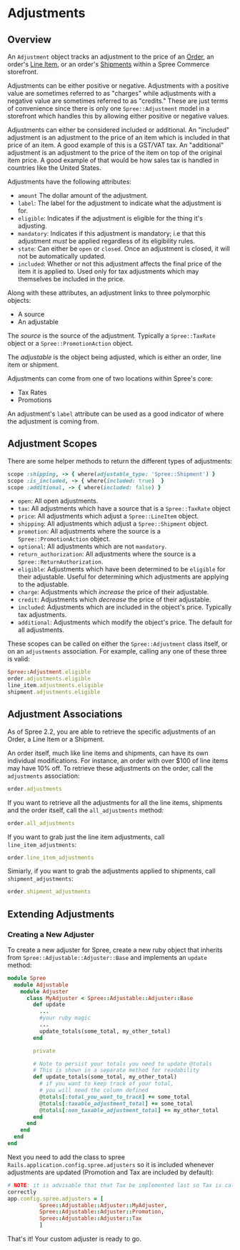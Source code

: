 # Adjustments

## Overview

An `Adjustment` object tracks an adjustment to the price of an [Order](orders),
an order's [Line Item](orders#line-items), or an order's [Shipments](shipments)
within a Spree Commerce storefront.

Adjustments can be either positive or negative. Adjustments with a positive
value are sometimes referred to as "charges" while adjustments with a negative
value are sometimes referred to as "credits." These are just terms of
convenience since there is only one `Spree::Adjustment` model in a storefront
which handles this by allowing either positive or negative values.

Adjustments can either be considered included or additional. An "included"
adjustment is an adjustment to the price of an item which is included in that
price of an item. A good example of this is a GST/VAT tax. An "additional"
adjustment is an adjustment to the price of the item on top of the original item
price. A good example of that would be how sales tax is handled in countries
like the United States.

Adjustments have the following attributes:

* `amount` The dollar amount of the adjustment.
* `label`: The label for the adjustment to indicate what the adjustment is for.
* `eligible`: Indicates if the adjustment is eligible for the thing it's
  adjusting.
* `mandatory`: Indicates if this adjustment is mandatory; i.e that this
  adjustment *must* be applied regardless of its eligibility rules.
* `state`: Can either be `open` or `closed`. Once an adjustment is closed, it
  will not be automatically updated.
* `included`: Whether or not this adjustment affects the final price of the item
  it is applied to. Used only for tax adjustments which may themselves be
included in the price.

Along with these attributes, an adjustment links to three polymorphic objects:

* A source
* An adjustable

The *source* is the source of the adjustment. Typically a `Spree::TaxRate`
object or a `Spree::PromotionAction` object.

The *adjustable* is the object being adjusted, which is either an order, line
item or shipment.

Adjustments can come from one of two locations within Spree's core:

* Tax Rates
* Promotions

An adjustment's `label` attribute can be used as a good indicator of where the
adjustment is coming from.

## Adjustment Scopes

There are some helper methods to return the different types of adjustments:

```ruby
scope :shipping, -> { where(adjustable_type: 'Spree::Shipment') }
scope :is_included, -> { where(included: true)  }
scope :additional, -> { where(included: false) }
```

* `open`: All open adjustments.
* `tax`: All adjustments which have a source that is a `Spree::TaxRate` object
* `price`: All adjustments which adjust a `Spree::LineItem` object.
* `shipping`: All adjustments which adjust a `Spree::Shipment` object.
* `promotion`: All adjustments where the source is a `Spree::PromotionAction`
  object.
* `optional`: All adjustments which are not `mandatory`.
* `return_authorization`: All adjustments where the source is a
  `Spree::ReturnAuthorization`.
* `eligible`: Adjustments which have been determined to be `eligible` for their
  adjustable. Useful for determining which adjustments are applying to the
adjustable.
* `charge`: Adjustments which *increase* the price of their adjustable.
* `credit`: Adjustments which *decrease* the price of their adjustable.
* `included`: Adjustments which are included in the object's price. Typically
  tax adjustments.
* `additional`: Adjustments which modify the object's price. The default for all
  adjustments.

These scopes can be called on either the `Spree::Adjustment` class itself, or on
an `adjustments` association. For example, calling any one of these three is
valid:

```ruby
Spree::Adjustment.eligible
order.adjustments.eligible
line_item.adjustments.eligible
shipment.adjustments.eligible
```

## Adjustment Associations

As of Spree 2.2, you are able to retrieve the specific adjustments of an Order,
a Line Item or a Shipment.

An order itself, much like line items and shipments, can have its own individual
modifications. For instance, an order with over $100 of line items may have 10%
off. To retrieve these adjustments on the order, call the `adjustments`
association:

```ruby
order.adjustments
```

If you want to retrieve all the adjustments for all the line items, shipments
and the order itself, call the `all_adjustments` method:

```ruby
order.all_adjustments
```

If you want to grab just the line item adjustments, call
`line_item_adjustments`:

```ruby
order.line_item_adjustments
```

Simiarly, if you want to grab the adjustments applied to shipments, call
`shipment_adjustments`:

```ruby
order.shipment_adjustments
```

## Extending Adjustments

### Creating a New Adjuster

To create a new adjuster for Spree, create a new ruby object that inherits from
`Spree::Adjustable::Adjuster::Base` and implements an `update` method:

```ruby
module Spree
  module Adjustable
    module Adjuster
      class MyAdjuster < Spree::Adjustable::Adjuster::Base
        def update
          ...
          #your ruby magic
          ...
          update_totals(some_total, my_other_total)
        end

        private

        # Note to persist your totals you need to update @totals
        # This is shown in a separate method for readability
        def update_totals(some_total, my_other_total)
          # if you want to keep track of your total, 
          # you will need the column defined
          @totals[:total_you_want_to_track] += some_total
          @totals[:taxable_adjustment_total] += some_total
          @totals[:non_taxable_adjustment_total] += my_other_total
        end
      end
    end
  end
end
```

Next you need to add the class to spree
`Rails.application.config.spree.adjusters` so it is included whenever
adjustments are updated (Promotion and Tax are included by default):

```ruby
# NOTE: it is advisable that that Tax be implemented last so Tax is calculated
correctly
app.config.spree.adjusters = [
          Spree::Adjustable::Adjuster::MyAdjuster,
          Spree::Adjustable::Adjuster::Promotion,
          Spree::Adjustable::Adjuster::Tax
          ]
```

That's it! Your custom adjuster is ready to go.

